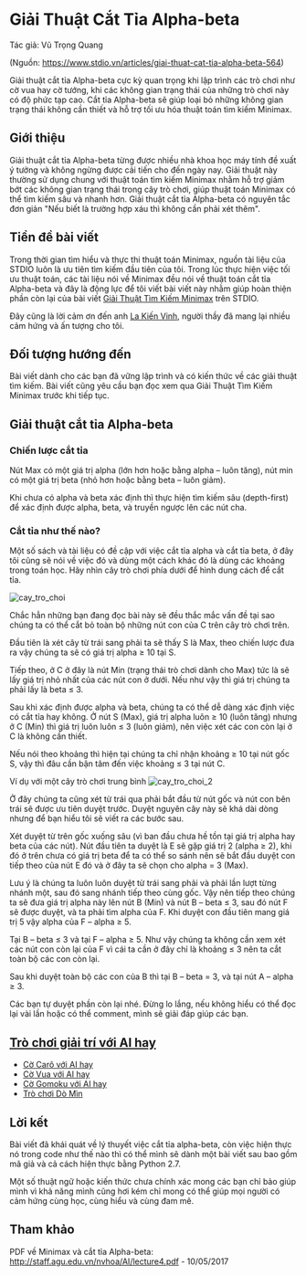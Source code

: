 # Giải Thuật Cắt Tỉa Alpha-beta
Tác giả: Vũ Trọng Quang

(Nguồn: https://www.stdio.vn/articles/giai-thuat-cat-tia-alpha-beta-564)

Giải thuật cắt tỉa Alpha-beta cực kỳ quan trọng khi lập trình các trò chơi như cờ vua hay cờ tướng, khi các không gian trạng thái của những trò chơi này có độ phức tạp cao. Cắt tỉa Alpha-beta sẽ giúp loại bỏ những không gian trạng thái không cần thiết và hỗ trợ tối ưu hóa thuật toán tìm kiếm Minimax.

## Giới thiệu

Giải thuật cắt tỉa Alpha-beta từng được nhiều nhà khoa học máy tính đề xuất ý tưởng và không ngừng được cải tiến cho đến ngày nay. Giải thuật này thường sử dụng chung với thuật toán tìm kiếm Minimax nhằm hỗ trợ giảm bớt các không gian trạng thái trong cây trò chơi, giúp thuật toán Minimax có thể tìm kiếm sâu và nhanh hơn. Giải thuật cắt tỉa Alpha-beta có nguyên tắc đơn giản "Nếu biết là trường hợp xáu thì không cần phải xét thêm".

## Tiền đề bài viết
Trong thời gian tìm hiểu và thực thi thuật toán Minimax, nguồn tài liệu của STDIO luôn là ưu tiên tìm kiếm đầu tiên của tôi. Trong lúc thực hiện việc tối ưu thuật toán, các tài liệu nói về Minimax đều nói về thuật toán cắt tỉa Alpha-beta và đây là động lực để tôi viết bài viết này nhằm giúp hoàn thiện phần còn lại của bài viết [Giải Thuật Tìm Kiếm Minimax](https://www.stdio.vn/articles/read/283/giai-thuat-tim-kiem-minimax) trên STDIO.

Đây cũng là lời cảm ơn đến anh [La Kiến Vinh](https://www.stdio.vn/users/index/1/la-kien-vinh), người thầy đã mang lại nhiều cảm hứng và ấn tượng cho tôi.

## Đối tượng hướng đến
Bài viết dành cho các bạn đã vững lập trình và có kiến thức về các giải thuật tìm kiếm. Bài viết cũng yêu cầu bạn đọc xem qua Giải Thuật Tìm Kiếm Minimax trước khi tiếp tục.

## Giải thuật cắt tỉa Alpha-beta
### Chiến lược cắt tỉa
Nút Max có một giá trị alpha (lớn hơn hoặc bằng alpha – luôn tăng), nút min có một giá trị beta (nhỏ hơn hoặc bằng beta – luôn giảm).

Khi chưa có alpha và beta xác định thì thực hiện tìm kiếm sâu (depth-first) để xác định được alpha, beta, và truyền ngược lên các nút cha.

### Cắt tỉa như thế nào?
Một số sách và tài liệu có đề cập với việc cắt tỉa alpha và cắt tỉa beta, ở đây tôi cũng sẽ nói về việc đó và dùng một cách khác đó là dùng các khoảng trong toán học. Hãy nhìn cây trò chơi phía dưới để hình dung cách để cắt tỉa.

![cay_tro_choi](https://www.stdio.vn/statics/external_data/files/pages/articles/2017/564/content/cay_tro_choi.png)

Chắc hẳn những bạn đang đọc bài này sẽ đều thắc mắc vấn đề tại sao chúng ta có thể cắt bỏ toàn bộ những nút con của C trên cây trò chơi trên.

Đầu tiên là xét cây từ trái sang phải ta sẽ thấy S là Max, theo chiến lược đưa ra vậy chúng ta sẽ có giá trị alpha ≥ 10 tại S.

Tiếp theo, ở C ở đây là nút Min (trạng thái trò chơi dành cho Max) tức là sẽ lấy giá trị nhỏ nhất của các nút con ở dưới. Nếu như vậy thì giá trị chúng ta phải lấy là beta ≤ 3.

Sau khi xác định được alpha và beta, chúng ta có thể dễ dàng xác định việc có cắt tỉa hay không. Ở nút S (Max), giá trị alpha luôn ≥ 10 (luôn tăng) nhưng ở C (Min) thì giá trị luôn luôn ≤ 3 (luôn giảm), nên việc xét các con còn lại ở C là không cần thiết.

Nếu nói theo khoảng thì hiện tại chúng ta chỉ nhận khoảng ≥ 10 tại nút gốc  S, vậy thì đâu cần bận tâm đến việc khoảng ≤ 3 tại nút C.

Ví dụ với một cây trò chơi trung bình
![cay_tro_choi_2](https://www.stdio.vn/statics/external_data/files/pages/articles/2017/564/content/cay_tro_choi_2.png)

Ở đây chúng ta cũng xét từ trái qua phải bắt đầu từ nút gốc và nút con bên trái sẽ được ưu tiên duyệt trước. Duyệt nguyên cây này sẽ khá dài dòng nhưng để bạn hiểu tôi sẽ viết ra các bước sau.

Xét duyệt từ trên gốc xuống sâu (vì ban đầu chưa hề tồn tại giá trị alpha hay beta của các nút). Nút đầu tiên ta duyệt là E sẽ gặp giá trị 2 (alpha ≥ 2), khi đó ở trên chưa có giá trị beta để ta có thể so sánh nên sẽ bắt đầu duyệt con tiếp theo của nút E đó và ở đây ta sẽ chọn cho alpha = 3 (Max).

Lưu ý là chúng ta luôn luôn duyệt từ trái sang phải và phải lần lượt từng nhánh một, sau đó sang nhánh tiếp theo cùng gốc. Vậy nên tiếp theo chúng ta sẽ đưa giá trị alpha này lên nút B (Min) và nút B – beta ≤ 3, sau đó nút F sẽ được duyệt, và ta phải tìm alpha của F.  Khi duyệt con đầu tiên mang giá trị 5 vậy alpha của F – alpha ≥ 5.

Tại B – beta ≤ 3 và tại F – alpha ≥ 5. Như vậy chúng ta không cần xem xét các nút con còn lại của F vì cái ta cần ở đây chỉ là khoảng ≤ 3 nên ta cắt toàn bộ các con còn lại.

Sau khi duyệt toàn bộ các con của B thì tại B – beta = 3, và tại nút A – alpha ≥ 3.

Các bạn tự duyệt phần còn lại nhé. Đừng lo lắng, nếu không hiểu có thể đọc lại vài lần hoặc có thể comment, mình sẽ giải đáp giúp các bạn.

## [Trò chơi giải trí với AI hay](https://play.google.com/store/apps/dev?id=8454869713871668206)

-   [Cờ Carô với AI hay](http://play.google.com/store/apps/details?id=com.popoko.gomokuvn)
-   [Cờ Vua với AI hay](http://play.google.com/store/apps/details?id=com.popoko.chessru)
-   [Cờ Gomoku với AI hay](http://play.google.com/store/apps/details?id=com.popoko.gomokukr)
-   [Trò chơi Dò Mìn](http://play.google.com/store/apps/details?id=com.popoko.minesweeper)

## Lời kết
Bài viết đã khái quát về lý thuyết việc cắt tỉa alpha-beta, còn việc hiện thực nó trong code như thế nào thì có thể mình sẽ dành một bài viết sau bao gồm mã giả và cả cách hiện thực bằng Python 2.7.

Một số thuật ngữ hoặc kiến thức chưa chính xác mong các bạn chỉ bảo giúp mình vì khả năng mình cũng hơi kém chỉ mong có thể giúp mọi người có cảm hứng cùng học, cùng hiểu và cùng đam mê.

## Tham khảo
PDF về Minimax và cắt tỉa Alpha-beta:
http://staff.agu.edu.vn/nvhoa/AI/lecture4.pdf - 10/05/2017
